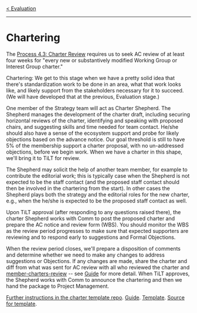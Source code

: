 [< Evaluation](3.Evaluation.md)

---

# Chartering

The [Process 4.3: Charter Review](https://www.w3.org/2023/Process-20230612/#CharterReview) requires us to seek AC review of at least four weeks for "every new or substantively modified Working Group or Interest Group charter." 

Chartering: We get to this stage when we have a pretty solid idea that
there's standardization work to be done in an area, what that work looks
like, and likely support from the stakeholders necessary for it to
succeed. (We will have developed that at the previous, Evaluation stage.)

One member of the Strategy team will act as Charter Shepherd. The
Shepherd manages the development of the charter draft, including
securing horizontal reviews of the charter, identifying and speaking
with proposed chairs, and suggesting skills and time needed for team
contact. He/she should also have a sense of the ecosystem support and probe
for likely objections based on the advance notice. Our goal threshold is
still to have 5% of the membership support a charter proposal, with no
un-addressed objections, before we begin work. When we have a charter in
this shape, we'll bring it to TiLT for review.

The Shepherd may solicit the help of another team member, for example 
to contribute the editorial work; this is typically case when the Shepherd 
is not expected to be the staff contact (and
the proposed staff contact should then be involved in the chartering from the start). 
In other cases the Shepherd plays both the strategy and the editorial 
roles for the new charter, e.g., when the he/she is expected to be the 
proposed staff contact as well.
	
Upon TiLT approval (after responding to any questions raised there), the
charter Shepherd works with Comm to post the proposed charter and
prepare the AC notice and review form (WBS). You should monitor the WBS
as the review period progresses to make sure that expected supporters
are reviewing and to respond early to suggestions and Formal Objections.

When the review period closes, we'll prepare a disposition of comments
and determine whether we need to make any changes to address suggestions
or Objections. If any changes are made, share the charter and diff from 
what was sent for AC review with all who reviewed the charter and [member-charters-review](https://lists.w3.org/Archives/Member/member-charters-review/) -- see [Guide](https://www.w3.org/Guide/process/charter.html#managing-changes) for more detail.
When TiLT approves, the Shepherd works with Comm to announce the chartering and then we hand the package to Project Management.

[Further instructions in the charter template repo](https://w3c.github.io/charter-drafts/). [Guide](https://www.w3.org/Guide/process/charter.html). [Template](https://w3c.github.io/charter-drafts/charter-template.html). [Source for template](https://github.com/w3c/charter-drafts).
